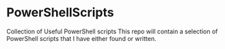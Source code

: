 # PowerShellScripts
Collection of Useful PowerShell scripts
This repo will contain a selection of PowerShell scripts that I have either found or written.
